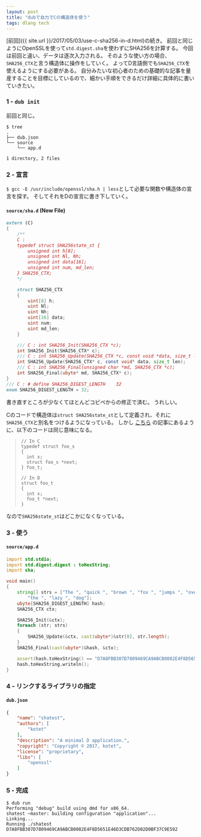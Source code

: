 ```yaml
---
layout: post
title: "dubで自力でCの構造体を使う"
tags: dlang tech
---
```


[前回]({{ site.url }}/2017/05/03/use-c-sha256-in-d.html)の続き。
前回と同じようにOpenSSLを使って`std.digest.sha`を使わずにSHA256を計算する。
今回は前回と違い、データは逐次入力される。
そのような使い方の場合、`SHA256_CTX`と言う構造体に操作をしていく。
よってD言語側でも`SHA256_CTX`を使えるようにする必要がある。
自分みたいな初心者のための基礎的な記事を量産することを目標にしているので、細かい手順をできるだけ詳細に具体的に書いていきたい。

### 1 - `dub init`

前回と同じ。

```console
$ tree
.
├── dub.json
└── source
    └── app.d

1 directory, 2 files
```

### 2 - 宣言

`$ gcc -E /usr/include/openssl/sha.h | less`として必要な関数や構造体の宣言を探す。
そしてそれをDの宣言に書き下していく。

#### `source/sha.d` (New File)

```d
extern (C)
{
    /**
    C :
    typedef struct SHA256state_st {
        unsigned int h[8];
        unsigned int Nl, Nh;
        unsigned int data[16];
        unsigned int num, md_len;
    } SHA256_CTX;
    */

    struct SHA256_CTX
    {
        uint[8] h;
        uint Nl;
        uint Nh;
        uint[16] data;
        uint num;
        uint md_len;
    }

    /// C : int SHA256_Init(SHA256_CTX *c);
    int SHA256_Init(SHA256_CTX* c);
    /// C : int SHA256_Update(SHA256_CTX *c, const void *data, size_t len);
    int SHA256_Update(SHA256_CTX* c, const void* data, size_t len);
    /// C : int SHA256_Final(unsigned char *md, SHA256_CTX *c);
    int SHA256_Final(ubyte* md, SHA256_CTX* c);
}
/// C : # define SHA256_DIGEST_LENGTH    32
enum SHA256_DIGEST_LENGTH = 32;
```

書き直すところが少なくてほとんどコピペからの修正で済む。
うれしい。

Cのコードで構造体は`struct SHA256state_st`として定義され、それに`SHA256_CTX`と別名をつけるようになっている。
しかし
[こちら](https://www.gamedev.net/resources/_/technical/game-programming/binding-d-to-c-r3122)
の記事にあるように、以下のコードは同じ意味になる。

> ```
>// In C
>typedef struct foo_s
>{
>	int x;
>	struct foo_s *next;
>} foo_t;
>
>// In D
>struct foo_t
>{
>	int x;
>	foo_t *next;
>}
>```

なので`SHA256state_st`はどこかになくなっている。

### 3 - 使う

#### `source/app.d`

```d
import std.stdio;
import std.digest.digest : toHexString;
import sha;

void main()
{
	string[] strs = ["The ", "quick ", "brown ", "fox ", "jumps ", "over ",
		"the ", "lazy ", "dog"];
	ubyte[SHA256_DIGEST_LENGTH] hash;
	SHA256_CTX ctx;

	SHA256_Init(&ctx);
	foreach (str; strs)
	{
		SHA256_Update(&ctx, cast(ubyte*)&str[0], str.length);
	}
	SHA256_Final(cast(ubyte*)&hash, &ctx);

	assert(hash.toHexString() == "D7A8FBB307D7809469CA9ABCB0082E4F8D5651E46D3CDB762D02D0BF37C9E592");
	hash.toHexString.writeln();
}
```

### 4 - リンクするライブラリの指定

#### `dub.json`

```json
{
	"name": "shatest",
	"authors": [
		"kotet"
	],
	"description": "A minimal D application.",
	"copyright": "Copyright © 2017, kotet",
	"license": "proprietary",
	"libs": [
		"openssl"
	]
}
```

### 5 - 完成

```console
$ dub run
Performing "debug" build using dmd for x86_64.
shatest ~master: building configuration "application"...
Linking...
Running ./shatest
D7A8FBB307D7809469CA9ABCB0082E4F8D5651E46D3CDB762D02D0BF37C9E592
```